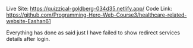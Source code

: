 Live Site: https://quizzical-goldberg-034d35.netlify.app/
Code Link: https://github.com/Programming-Hero-Web-Course3/healthcare-related-website-Eashan61

Everything has done as said just I have failed to show redirect services details after login.

